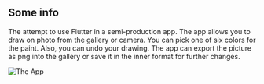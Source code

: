 ## Some info

The attempt to use Flutter in a semi-production app. The app allows you to draw on photo from the gallery or camera. You can pick one of six colors for the paint. Also, you can undo your drawing. The app can export the picture as png into the gallery or save it in the inner format for further changes.

![The App](video.gif)